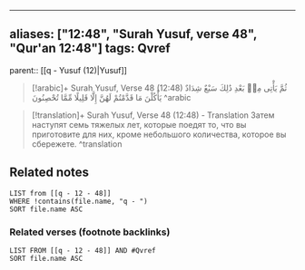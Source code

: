 
---
aliases: ["12:48", "Surah Yusuf, verse 48", "Qur'an 12:48"]
tags: Qvref
---

parent:: [[q - Yusuf (12)|Yusuf]]

> [!arabic]+ Surah Yusuf, Verse 48 (12:48)
> <span class="quran-arabic">ثُمَّ يَأْتِى مِنۢ بَعْدِ ذَٰلِكَ سَبْعٌ شِدَادٌ يَأْكُلْنَ مَا قَدَّمْتُمْ لَهُنَّ إِلَّا قَلِيلًا مِّمَّا تُحْصِنُونَ</span>
^arabic

> [!translation]+ Surah Yusuf, Verse 48 (12:48) - Translation
> Затем наступят семь тяжелых лет, которые поедят то, что вы приготовите для них, кроме небольшого количества, которое вы сбережете.
^translation



## Related notes
```dataview
LIST from [[q - 12 - 48]]
WHERE !contains(file.name, "q - ")
SORT file.name ASC
```

### Related verses (footnote backlinks)
```dataview
LIST FROM [[q - 12 - 48]] AND #Qvref
SORT file.name ASC
```

